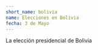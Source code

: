 ```yaml
---
short_name: bolivia
name: Elecciones en Bolivia
fecha: 3 de Mayo
---
```

La elección presidencial de Bolivia
